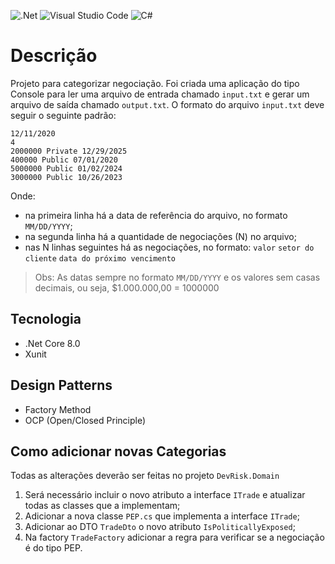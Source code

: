 ![.Net](https://img.shields.io/badge/.NET-5C2D91?style=for-the-badge&logo=.net&logoColor=white)
![Visual Studio Code](https://img.shields.io/badge/Visual%20Studio%20Code-0078d7.svg?style=for-the-badge&logo=visual-studio-code&logoColor=white)
![C#](https://img.shields.io/badge/c%23-%23239120.svg?style=for-the-badge&logo=csharp&logoColor=white)
# Descrição
Projeto para categorizar negociação.
Foi criada uma aplicação do tipo Console para ler uma arquivo de entrada chamado `input.txt` e gerar um arquivo de saída chamado `output.txt`.
O formato do arquivo `input.txt` deve seguir o seguinte padrão:
```
12/11/2020
4
2000000 Private 12/29/2025
400000 Public 07/01/2020
5000000 Public 01/02/2024
3000000 Public 10/26/2023
```
Onde: 
- na primeira linha há a data de referência do arquivo, no formato `MM/DD/YYYY`;
- na segunda linha há a quantidade de negociações (N) no arquivo;
- nas N linhas seguintes há as negociações, no formato: `valor` `setor do cliente` `data do próximo vencimento`
> Obs: As datas sempre no formato `MM/DD/YYYY` e os valores sem casas decimais, ou seja, $1.000.000,00 = 1000000

## Tecnologia
- .Net Core 8.0
- Xunit

## Design Patterns
- Factory Method
- OCP (Open/Closed Principle)

## Como adicionar novas Categorias
Todas as alterações deverão ser feitas no projeto `DevRisk.Domain`
1. Será necessário incluir o novo atributo a interface `ITrade` e atualizar todas as classes que a implementam;
2. Adicionar a nova classe `PEP.cs` que implementa a interface `ITrade`;
3. Adicionar ao DTO `TradeDto` o novo atributo `IsPoliticallyExposed`;
4. Na factory `TradeFactory` adicionar a regra para verificar se a negociação é do tipo PEP.
